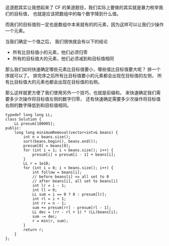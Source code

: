 这道题其实让我想起来了 CF 的某道题目，我们实际上要做的其实就是暴力枚举我们的目标值，
也就是应该把数组中的每个数字降到什么值。 

而我们的目标值则一定也是数组中本来就有的的元素，因为这样可以让我们少操作一个元素。 

当我们确定一个值之后， 我们很快就会有以下的结论 

- 所有比目标值小的元素，他们必须归零 
- 所有的目标值大的元素，他们必须减到和目标值相同 

那么我们如何快速确定哪些元素比目标值要小，哪些值比目标值要大呢？
排一个序就可以了。 排完序之后所有比目标值要小的元素都会出现在目标值的左侧，
所有比目标值大的元素也都会出现在目标值的右侧。 

那么这样就更方便了我们使用另外一个技巧，也就是前缀和。
来快速确定我们需要多少次操作将目标值左侧的数字归零，
还有快速确定需要多少次操作将目标值右侧的数字降低到和目标值相同。 


```
typedef long long LL;
class Solution {
    LL presum[100005];
public:
    long long minimumRemoval(vector<int>& beans) {
        int n = beans.size();
        sort(beans.begin(), beans.end());
        presum[0] = beans[0];
        for (int i = 1; i < beans.size(); i++) {
            presum[i] = presum[i - 1] + beans[i];
        }
        LL r = 1e18;
        for (int i = 0; i < beans.size(); i++) {
            int follow = beans[i];
            // before beans[i] <= all set to 0
            // after beans[i], all set to beans[i]
            int lr = i - 1;
            int ll = 0;
            LL sum = i == 0 ? 0 : presum[lr];
            int rl = i + 1;
            int rr = n - 1;
            sum += presum[rr] - presum[rl - 1];
            LL dec = (rr - rl + 1) * (LL)beans[i];
            sum -= dec;
            r = min(r, sum);
        }
        return r;
    }
};
```